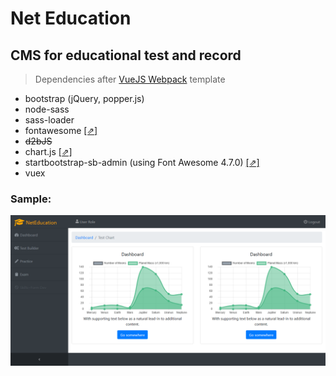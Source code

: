 # Net Education

CMS for educational test and record
-

> Dependencies after [VueJS Webpack](http://vuejs-templates.github.io/webpack/) template
- bootstrap (jQuery, popper.js)
- node-sass
- sass-loader
- fontawesome [[⇗]](https://github.com/maoberlehner/node-sass-magic-importer/tree/master/packages/node-sass-magic-importer)
- ~~d2bJS~~
- chart.js [[⇗]](https://www.chartjs.org/)
- startbootstrap-sb-admin (using Font Awesome 4.7.0) [[⇗]](https://github.com/BlackrockDigital/startbootstrap-sb-admin)
- vuex

### Sample:

![screenshot201805242230](_devdir/img/screenshot201805242230.png)
